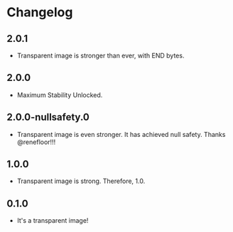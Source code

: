 # Changelog

## 2.0.1

- Transparent image is stronger than ever, with END bytes.

## 2.0.0

- Maximum Stability Unlocked.

## 2.0.0-nullsafety.0

- Transparent image is even stronger. It has achieved null safety. Thanks @renefloor!!!

## 1.0.0

- Transparent image is strong. Therefore, 1.0.

## 0.1.0

- It's a transparent image!

